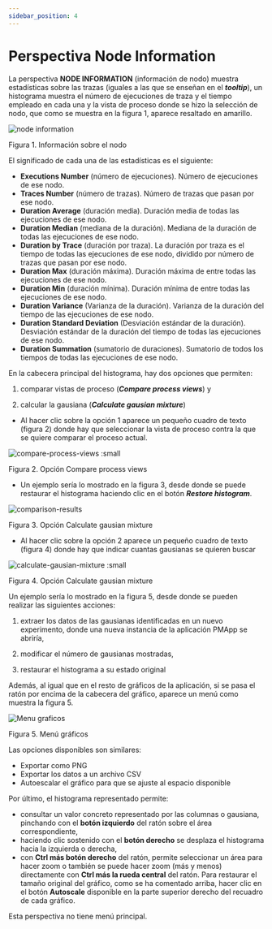 ```yaml
---
sidebar_position: 4
---
```


# Perspectiva Node Information

La perspectiva **NODE INFORMATION** (información de nodo) muestra estadísticas sobre las trazas (iguales a las que se enseñan en el **_tooltip_**), un histograma muestra el número de ejecuciones de traza y el tiempo empleado en cada una y la vista de proceso donde se hizo la selección de nodo, que como se muestra en la figura 1, aparece resaltado en amarillo.

![node information](/img/node-information.png "node information")

Figura 1. Información sobre el nodo

El significado de cada una de las estadísticas es el siguiente:

*   **Executions Number** (número de ejecuciones). Número de ejecuciones de ese nodo.
*   **Traces Number** (número de trazas). Número de trazas que pasan por ese nodo.
*   **Duration Average** (duración media). Duración media de todas las ejecuciones de ese nodo.
*   **Duration Median** (mediana de la duración). Mediana de la duración de todas las ejecuciones de ese nodo.
*   **Duration by Trace** (duración por traza). La duración por traza es el tiempo de todas las ejecuciones de ese nodo, dividido por número de trazas que pasan por ese nodo.
*   **Duration Max** (duración máxima). Duración máxima de entre todas las ejecuciones de ese nodo.
*   **Duration Min** (duración mínima). Duración mínima de entre todas las ejecuciones de ese nodo.
*   **Duration Variance** (Varianza de la duración). Varianza de la duración del tiempo de las ejecuciones de ese nodo. 
*   **Duration Standard Deviation** (Desviación estándar de la duración). Desviación estándar de la duración del tiempo de todas las ejecuciones de ese nodo. 
*   **Duration Summation** (sumatorio de duraciones). Sumatorio de todos los tiempos de todas las ejecuciones de ese nodo.

En la cabecera principal del histograma, hay dos opciones que permiten: 

1) comparar vistas de proceso (**_Compare process views_**) y 

2) calcular la gausiana (**_Calculate gausian mixture_**)

* Al hacer clic sobre la opción 1 aparece un pequeño cuadro de texto (figura 2) donde hay que seleccionar la vista de proceso contra la que se quiere comparar el proceso actual. 

![compare-process-views :small](/img/model-comparison.png "compare-process-views")

Figura 2. Opción Compare process views

*   Un ejemplo sería lo mostrado en la figura 3, desde donde se puede restaurar el histograma haciendo clic en el botón **_Restore histogram_**.

![comparison-results](/img/histograma-info-restore-1.png "comparison-results")

Figura 3. Opción Calculate gausian mixture

* Al hacer clic sobre la opción 2 aparece un pequeño cuadro de texto (figura 4) donde hay que indicar cuantas gausianas se quieren buscar

![calculate-gausian-mixture :small](/img/calculate-gausian.png "calculate-gausian-mixture")

Figura 4. Opción Calculate gausian mixture

Un ejemplo sería lo mostrado en la figura 5, desde donde se pueden realizar las siguientes acciones:

1) extraer los datos de las gausianas identificadas en un nuevo experimento, donde una nueva instancia de la aplicación PMApp se abriría,

2) modificar el número de gausianas mostradas,

3) restaurar el histograma a su estado original

Además, al igual que en el resto de gráficos de la aplicación, si se pasa el ratón por encima de la cabecera del gráfico, aparece un menú como muestra la figura 5.

![Menu graficos](/img/menu-graficos.png "Menu graficos")

Figura 5. Menú gráficos

Las opciones disponibles son similares: 

*   Exportar como PNG
*   Exportar los datos a un archivo CSV
*   Autoescalar el gráfico para que se ajuste al espacio disponible

Por último, el histograma representado permite: 

*   consultar un valor concreto representado por las columnas o gausiana, pinchando con el **botón izquierdo** del ratón sobre el área correspondiente,
*   haciendo clic sostenido con el **botón derecho** se desplaza el histograma hacia la izquierda o derecha,
*   con **Ctrl más botón derecho** del ratón, permite seleccionar un área para hacer zoom o también se puede hacer zoom (más y menos) directamente con **Ctrl más la rueda central** del ratón. Para restaurar el tamaño original del gráfico, como se ha comentado arriba, hacer clic en el botón **Autoscale** disponible en la parte superior derecho del recuadro de cada gráfico.


Esta perspectiva no tiene menú principal.
